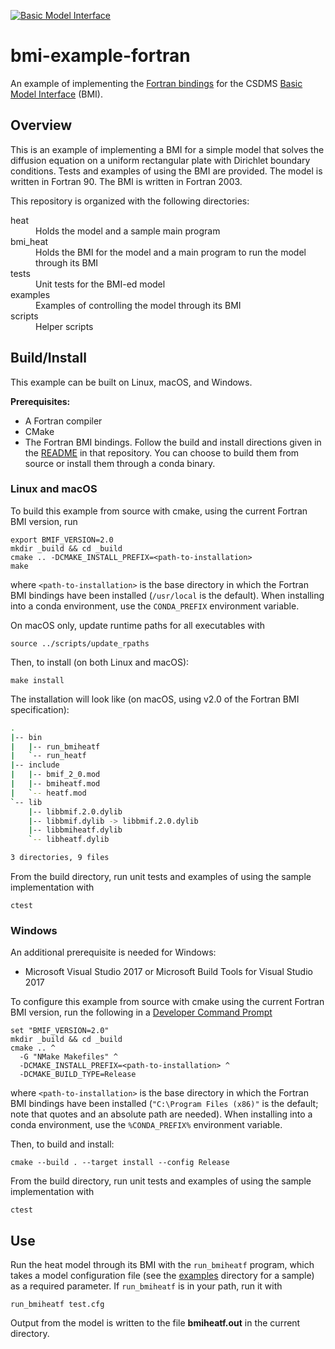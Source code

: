 [![Basic Model Interface](https://img.shields.io/badge/CSDMS-Basic%20Model%20Interface-green.svg)](https://bmi.readthedocs.io/)

# bmi-example-fortran

An example of implementing the
[Fortran bindings](https://github.com/csdms/bmi-fortran)
for the CSDMS
[Basic Model Interface](https://bmi-spec.readthedocs.io) (BMI).


## Overview

This is an example of implementing a BMI
for a simple model that  solves the diffusion equation
on a uniform rectangular plate
with Dirichlet boundary conditions.
Tests and examples of using the BMI are provided.
The model is written in Fortran 90.
The BMI is written in Fortran 2003.

This repository is organized with the following directories:

<dl>
    <dt>heat</dt>
	<dd>Holds the model and a sample main program</dd>
    <dt>bmi_heat</dt>
	<dd>Holds the BMI for the model and a main program to run the
    model through its BMI</dd>
	<dt>tests</dt>
	<dd>Unit tests for the BMI-ed model</dd>
    <dt>examples</dt>
	<dd>Examples of controlling the model through its BMI</dd>
    <dt>scripts</dt>
	<dd>Helper scripts</dd>
</dl>

## Build/Install

This example can be built on Linux, macOS, and Windows.

**Prerequisites:**
* A Fortran compiler
* CMake
* The Fortran BMI bindings. Follow the build and install directions
  given in the
  [README](https://github.com/csdms/bmi-fortran/blob/master/README.md)
  in that repository.  You can choose to build them from source or
  install them through a conda binary.

### Linux and macOS

To build this example from source with cmake,
using the current Fortran BMI version, run

    export BMIF_VERSION=2.0
    mkdir _build && cd _build
    cmake .. -DCMAKE_INSTALL_PREFIX=<path-to-installation>
    make

where `<path-to-installation>` is the base directory
in which the Fortran BMI bindings have been installed
(`/usr/local` is the default).
When installing into a conda environment,
use the `CONDA_PREFIX` environment variable.

On macOS only, update runtime paths for all executables with

    source ../scripts/update_rpaths

Then, to install (on both Linux and macOS):

    make install

The installation will look like
(on macOS, using v2.0 of the Fortran BMI specification):

```bash
.
|-- bin
|   |-- run_bmiheatf
|   `-- run_heatf
|-- include
|   |-- bmif_2_0.mod
|   |-- bmiheatf.mod
|   `-- heatf.mod
`-- lib
    |-- libbmif.2.0.dylib
    |-- libbmif.dylib -> libbmif.2.0.dylib
    |-- libbmiheatf.dylib
    `-- libheatf.dylib

3 directories, 9 files
```

From the build directory,
run unit tests and examples of using the sample implementation with

    ctest

### Windows

An additional prerequisite is needed for Windows:

* Microsoft Visual Studio 2017 or Microsoft Build Tools for Visual Studio 2017

To configure this example from source with cmake
using the current Fortran BMI version,
run the following in a [Developer Command Prompt](https://docs.microsoft.com/en-us/dotnet/framework/tools/developer-command-prompt-for-vs)

    set "BMIF_VERSION=2.0"
    mkdir _build && cd _build
    cmake .. ^
	  -G "NMake Makefiles" ^
	  -DCMAKE_INSTALL_PREFIX=<path-to-installation> ^
	  -DCMAKE_BUILD_TYPE=Release

where `<path-to-installation>` is the base directory
in which the Fortran BMI bindings have been installed
(`"C:\Program Files (x86)"` is the default;
note that quotes and an absolute path are needed).
When installing into a conda environment,
use the `%CONDA_PREFIX%` environment variable.

Then, to build and install:

	cmake --build . --target install --config Release

From the build directory,
run unit tests and examples of using the sample implementation with

    ctest


## Use

Run the heat model through its BMI with the `run_bmiheatf` program,
which takes a model configuration file
(see the [examples](./examples) directory for a sample)
as a required parameter.
If `run_bmiheatf` is in your path, run it with

    run_bmiheatf test.cfg

Output from the model is written to the file **bmiheatf.out**
in the current directory.
